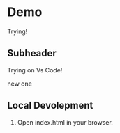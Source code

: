 # Demo

Trying!

##  Subheader

Trying on Vs Code!

new one

## Local Devolepment

1. Open index.html in your browser.
